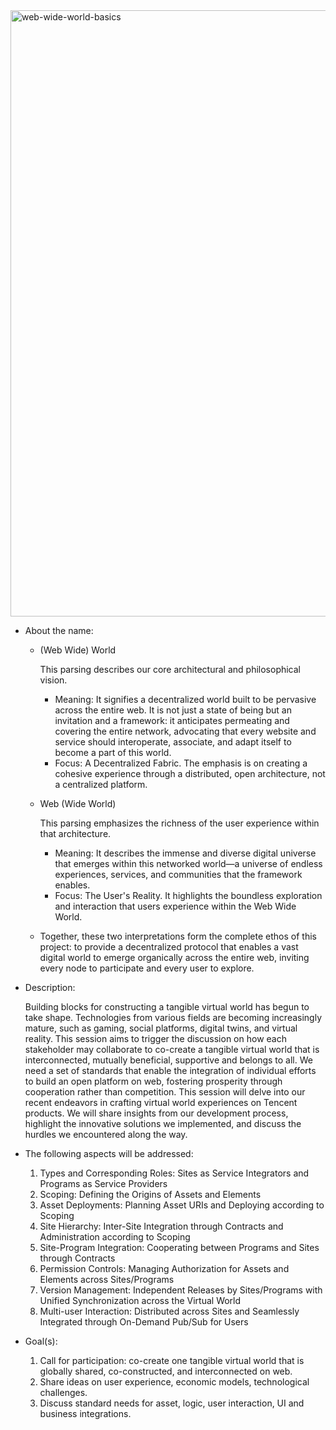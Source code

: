 <img width="970" alt="web-wide-world-basics" src="https://github.com/user-attachments/assets/75007d88-cd9c-45c6-95d7-5f6027c17301">

- About the name:

  - (Web Wide) World​

      This parsing describes our core architectural and philosophical ​vision.
      - ​Meaning: It signifies a ​decentralized world built to be pervasive across the entire web. It is not just a state of being but an ​invitation and a framework: it anticipates permeating and covering the entire network, advocating that every website and service should interoperate, associate, and adapt itself to become a part of this world.
      - ​Focus: ​A Decentralized Fabric. The emphasis is on creating a cohesive experience through a distributed, open architecture, not a centralized platform.

  - Web (Wide World)​​

      This parsing emphasizes the ​richness of the user experience​ within that architecture.
      - ​Meaning: It describes the ​immense and diverse digital universe​ that emerges within this networked world—a universe of endless experiences, services, and communities that the framework enables.
      - Focus: ​The User's Reality. It highlights the boundless exploration and interaction that users experience within the Web Wide World.

  - Together, these two interpretations form the complete ethos of this project: ​to provide a decentralized protocol that enables a vast digital world to emerge organically across the entire web, inviting every node to participate and every user to explore.​​

- Description:

  Building blocks for constructing a tangible virtual world has begun to take shape. Technologies from various fields are becoming increasingly mature, such as gaming, social platforms, digital twins, and virtual reality.
This session aims to trigger the discussion on how each stakeholder may collaborate to co-create a tangible virtual world that is interconnected, mutually beneficial, supportive and belongs to all. We need a set of standards that enable the integration of individual efforts to build an open platform on web, fostering prosperity through cooperation rather than competition.
This session will delve into our recent endeavors in crafting virtual world experiences on Tencent products. We will share insights from our development process, highlight the innovative solutions we implemented, and discuss the hurdles we encountered along the way.

- The following aspects will be addressed:

  1. Types and Corresponding Roles: Sites as Service Integrators and Programs as Service Providers
  2. Scoping: Defining the Origins of Assets and Elements
  3. Asset Deployments: Planning Asset URIs and Deploying according to Scoping
  4. Site Hierarchy: Inter-Site Integration through Contracts and Administration according to Scoping
  5. Site-Program Integration: Cooperating between Programs and Sites through Contracts
  6. Permission Controls: Managing Authorization for Assets and Elements across Sites/Programs
  7. Version Management: Independent Releases by Sites/Programs with Unified Synchronization across the Virtual World
  8. Multi-user Interaction: Distributed across Sites and Seamlessly Integrated through On-Demand Pub/Sub for Users

- Goal(s):

  1) Call for participation: co-create one tangible virtual world that is globally shared, co-constructed, and interconnected on web.
  2) Share ideas on user experience, economic models, technological challenges.
  3) Discuss standard needs for asset, logic, user interaction, UI and business integrations.
